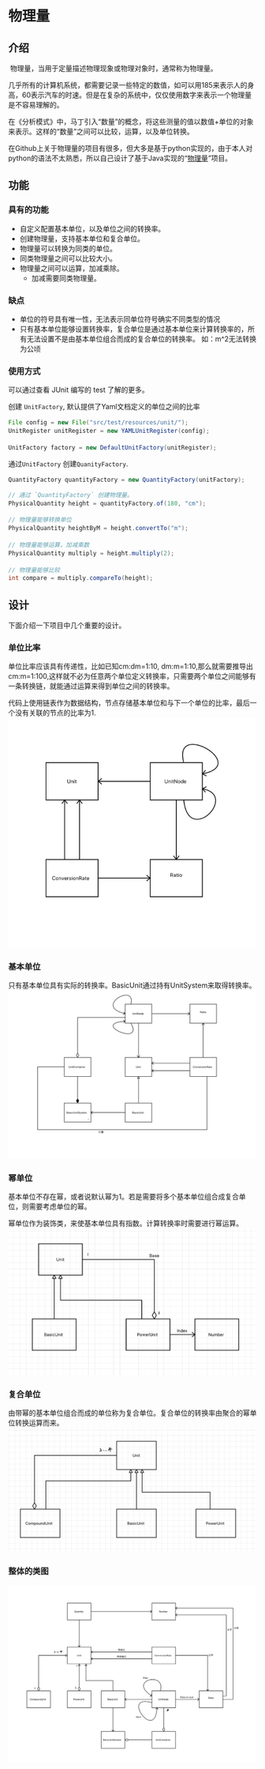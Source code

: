 # 物理量

## 介绍

​		物理量，当用于定量描述物理现象或物理对象时，通常称为物理量。

​		几乎所有的计算机系统，都需要记录一些特定的数值，如可以用185来表示人的身高，60表示汽车的时速。但是在复杂的系统中，仅仅使用数字来表示一个物理量是不容易理解的。

​		在《分析模式》中，马丁引入“数量”的概念，将这些测量的值以数值+单位的对象来表示。这样的“数量”之间可以比较，运算，以及单位转换。

​		在Github上关于物理量的项目有很多，但大多是基于python实现的，由于本人对python的语法不太熟悉，所以自己设计了基于Java实现的“[物理量](https://github.com/Michael1024-CJX/PhysicalQuantity)”项目。

## 功能

### 具有的功能

- 自定义配置基本单位，以及单位之间的转换率。
- 创建物理量，支持基本单位和复合单位。
- 物理量可以转换为同类的单位。
- 同类物理量之间可以比较大小。
- 物理量之间可以运算，加减乘除。
  - 加减需要同类物理量。

### 缺点

- 单位的符号具有唯一性，无法表示同单位符号确实不同类型的情况
- 只有基本单位能够设置转换率，复合单位是通过基本单位来计算转换率的，所有无法设置不是由基本单位组合而成的复合单位的转换率。
  如：m^2无法转换为公顷

### 使用方式


可以通过查看 JUnit 编写的 test 了解的更多。

创建 `UnitFactory`, 默认提供了Yaml文档定义的单位之间的比率

```java
File config = new File("src/test/resources/unit/");
UnitRegister unitRegister = new YAMLUnitRegister(config);

UnitFactory factory = new DefaultUnitFactory(unitRegister);
```

通过`UnitFactory` 创建`QuanityFactory`.

```java
QuantityFactory quantityFactory = new QuantityFactory(unitFactory);
```

```java
// 通过 `QuantityFactory` 创建物理量。
PhysicalQuantity height = quantityFactory.of(180, "cm");

// 物理量能够转换单位
PhysicalQuantity heightByM = height.convertTo("m");

// 物理量能够运算，加减乘数
PhysicalQuantity multiply = height.multiply(2);

// 物理量能够比较
int compare = multiply.compareTo(height);
```

## 设计

下面介绍一下项目中几个重要的设计。

### 单位比率

单位比率应该具有传递性，比如已知cm:dm=1:10, dm:m=1:10,那么就需要推导出cm:m=1:100,这样就不必为任意两个单位定义转换率，只需要两个单位之间能够有一条转换链，就能通过运算来得到单位之间的转换率。

代码上使用链表作为数据结构，节点存储基本单位和与下一个单位的比率，最后一个没有关联的节点的比率为1.
![NodeUnit](image/UnitNode.jpg)​		

### 基本单位

只有基本单位具有实际的转换率。BasicUnit通过持有UnitSystem来取得转换率。
![BasicUnit](image/BasicUnit.jpg)

### 幂单位

基本单位不存在幂，或者说默认幂为1。若是需要将多个基本单位组合成复合单位，则需要考虑单位的幂。

幂单位作为装饰类，来使基本单位具有指数。计算转换率时需要进行幂运算。
![PowerUnit](image/PowerUnit.jpg)

### 复合单位

由带幂的基本单位组合而成的单位称为复合单位。复合单位的转换率由聚合的幂单位转换运算而来。
![CompoundUnit](image/CompoundUnit.jpg)

### 整体的类图
![ALL](image/ALL.jpg)